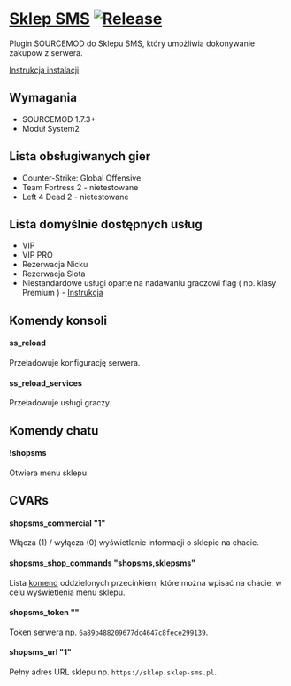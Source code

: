# [Sklep SMS](https://sklep-sms.pl/) [![Release](https://img.shields.io/github/v/release/gammerce/plugin-sourcemod)](https://github.com/gammerce/plugin-sourcemod/releases/latest)

Plugin SOURCEMOD do Sklepu SMS, który umożliwia dokonywanie zakupow z serwera.

[Instrukcja instalacji](https://github.com/gammerce/plugin-sourcemod/wiki/Konfiguracja-pluginu)

## Wymagania
* SOURCEMOD 1.7.3+
* Moduł System2

## Lista obsługiwanych gier
* Counter-Strike: Global Offensive
* Team Fortress 2 - nietestowane
* Left 4 Dead 2 - nietestowane

## Lista domyślnie dostępnych usług
* VIP
* VIP PRO
* Rezerwacja Nicku
* Rezerwacja Slota
* Niestandardowe usługi oparte na nadawaniu graczowi flag ( np. klasy Premium ) - [Instrukcja](https://github.com/gammerce/plugin-sourcemod/wiki/Utworzenie-us%C5%82ugi-nadaj%C4%85cej-graczowi-flagi)


## Komendy konsoli

#### ss_reload
Przeładowuje konfigurację serwera.

#### ss_reload_services
Przeładowuje usługi graczy.

## Komendy chatu

#### !shopsms
Otwiera menu sklepu

## CVARs

#### shopsms_commercial "1"
Włącza (1) / wyłącza (0) wyświetlanie informacji o sklepie na chacie.

#### shopsms_shop_commands "shopsms,sklepsms"
Lista [komend](https://github.com/gammerce/plugin-sourcemod#shopsms) oddzielonych przecinkiem, które można wpisać na chacie, w celu wyświetlenia menu sklepu.

#### shopsms_token ""
Token serwera np. `6a89b488209677dc4647c8fece299139`.

#### shopsms_url "1"
Pełny adres URL sklepu np. `https://sklep.sklep-sms.pl`.
